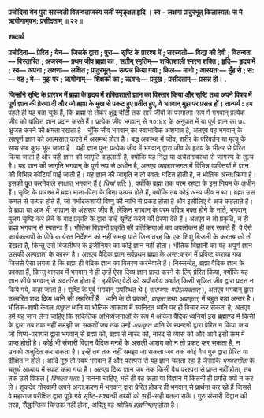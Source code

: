  **प्रचोदिता येन पुरा सरस्वती** **वितन्वताजस्य सतीं स्मृङ्क्षत हृदि ।** **स्व** **-** **लक्षणा प्रादुरभूत् किलास्यत:** **स मे ऋषीणामृषभ: प्रसीदताम् ॥ २२॥** 

**शब्दार्थ** 

**प्रचोदिता—** **प्रेरित** **; येन—** **जिसके द्वारा** **; पुरा—** **सृष्टि के प्रारश्भ में** **; सरस्वती—** **विद्या की देवी** **; वितन्वता—** **विस्तारित** **; अजस्य—** **प्रथम जीव ब्रह्मा का** **; सतीम् स्मृतिम्—** **शक्तिशाली स्मरण शक्ति** **; हृदि—** **हृदय में** **; स्व—** **अपना** **; लक्षणा—** **लक्षित** **; प्रादुरभूत्—** **उत्पन्न किया गया** **; किल—** **मानो** **; आस्यत:—** **मुँह से** **; स:—** **वह** **; मे—** **मुझ पर** **; ऋषीणाम्—** **शिक्षकों का** **; ऋषभ:—** **प्रमुख** **;** **प्रसीदताम्—** **प्रसन्न हों।** **.** 

**जिन्होंने सृष्टि के प्रारश्भ में ब्रह्मा के हृदय में शक्तिशाली ज्ञान का विस्तार किया और सृष्टि** **तथा अपने विषय में पूर्ण ज्ञान की प्रेरणा दी और जो ब्रह्मा के मुख से प्रकट हुए प्रतीत हुए, वे** **भगवान् मुझ पर प्रसन्न हों।** **तात्पर्य :** हम पहले ही यह बता चुके हैं, कि ब्रह्मा से लेकर क्षुद्र चींटी तक सारे जीवों के परमात्मा-रूप में भगवान् प्रत्येक जीव को वांछित ज्ञान प्रदान करते हैं। प्रत्येक जीव भगवान् से ५०:६४ के अनुपात में या पूर्ण ज्ञान का ७८ अॢजत करने की क्षमता रखता है। चूँकि जीव भगवान् का स्वाभाविक अंशमात्र है, अतएव वह भगवान् के सश्पूर्ण ज्ञान को आत्मसात् करने में असमर्थ होता है। बद्ध अवस्था में जीव, शरीर के परिवर्तन या मृत्यु के साथ सब कुछ भूल जाता है। यही ज्ञान पुन: प्रत्येक जीव में भगवान् द्वारा जीव के हृदय के भीतर से प्रेरित किया जाता है और यही ज्ञान की जागृति कहलाती है, क्योंकि यह निद्रा या अचेतनावस्था से जागरण के तुल्य है। यह ज्ञान की जागृति भगवान् के पूर्ण रूप से अधीन है, अतएव व्यवहारजगत में विभिन्न व्यक्तियों में ज्ञान की विभिन्न कोटियाँ पाई जाती हैं। यह ज्ञान की जागृति न तो स्वत: घटित होती है, न भौतिक अन्त:क्रिया है। इसकी पूॢत करनेवाले साक्षात् भगवान् हैं ( *धियां पति:* ), क्योंकि ब्रह्मा तक परम स्रष्टा के इस नियम के अधीन हैं। सृष्टि के प्रारश्भ में ब्रह्मा माता-पिता के बिना उत्पन्न होते हैं, क्योंकि तब कोई अन्य जीव न था। ब्रह्मा उस कमल से उत्पन्न होते हैं, जो गर्भोदकशायी विष्णु की नाभि से प्रकट होता है और इसीलिए वे अज कहलाते हैं। ये ब्रह्मा या अज भी भगवान् के अंशरूप जीव हैं, लेकिन भगवान् के परम पवित्र भक्त होने के नाते, भगवान् मुलय सृष्टि कर लेने के बाद प्रकृति के द्वारा उन्हें सृष्टि करने की प्रेरणा देते हैं। अतएव न तो प्रकृति, न ही ब्रह्मा भगवान् से स्वतन्त्र हैं। भौतिक विज्ञानी प्रकृति की प्रतिक्रियाओं का अवलोकन ही कर सकते हैं, वे ऐसे कार्यकलापों के पीछे कार्यरत निर्देशन को नहीं समझ पाते जिस तरह कि एक शिशु बिजली के करतब को तो देखता है, किन्तु उसे बिजलीघर के इंजीनियर का कोई ज्ञान नहीं होता। भौतिक विज्ञानी का यह अपूर्ण ज्ञान उसकी अल्पज्ञता के कारण है। अतएव वैदिक ज्ञान सर्वप्रथम ब्रह्मा के अन्त:करण मेंं प्रविष्ट कराया गया जिससे ऐसा लगता है कि ब्रह्मा ही वैदिक ज्ञान का वितरण करनेवाले हैं। निस्सन्देह, ब्रह्मा वैदिक ज्ञान के प्रवक्ता हैं, किन्तु वास्तव में भगवान् ने ही उन्हें ऐसा दिव्य ज्ञान प्राप्त करने के लिए प्रेरित किया, क्योंकि यह ज्ञान सीधे भगवान् से अवतरित होता है। इसीलिए वेदों को अपौरुषेय अर्थात् किसी सृजित जीव द्वारा प्रदत्त न किये गये, कहा जाता है। सृष्टि के पूर्व भगवान् उपस्थित थे ( *नारायण: परोऽव्यक्तात्* ), अतएव भगवान् द्वारा उच्चरित शब्द दिव्य ध्वनि की लहरियाँ हैं। ध्वनि के दो प्रकारों, *प्राकृत* तथा *अप्राकृत,* में बहुत बड़ा अन्तर है। भौतिक-शाषी केवल *प्राकृत* ध्वनि या भौतिक आकाश में स्पनि्दत ध्वनि पर ही विचार कर सकता है, अतएव हमें यह जान लेना चाहिए कि सांकेतिक अभिव्यंजनाओं के रूप में अंकित वैदिक ध्वनियाँ इस ब्रह्माण्ड में किसी के द्वारा तब तक नहीं समझी जा सकतीं जब तक उन्हें *अप्राकृत* ध्वनि के स्पन्दनों द्वारा प्रेरित न किया जाय जो शिष्य-परश्परा द्वारा भगवान् से ब्रह्मा को, ब्रह्मा से नारद को, नारद से व्यास को और आगे इसी क्रम में प्राप्त होती है। कोई भी संसारी विद्वान वैदिक मन्त्रों के असली आशय को न तो प्रकट कर सकता है, न उनको अनुदित कर सकता है। इन्हें तब तक नहीं समझा जा सकता जब तक कोई वैध गुरु द्वारा प्रेरित या दीक्षित न होले। आदि गुरु तो स्वयं भगवान् हैं और परश्परा से यह ज्ञान चलता रहा है जैसाकि *भगवद्गीता* के चतुर्थ अध्याय में स्पष्ट कहा गया है। अतएव दिव्य ज्ञान जब तक किसी वैध परश्परा से प्राप्त नहीं होता, तब तक उसे विफल ( *विफला मता:* ) मानना चाहिए, भले ही वह कला या विज्ञान में कितनी ही प्रगति क्यों न कर ले। शुकदेव गोस्वामी अपने अन्त:करण में भगवान् द्वारा प्रेरित होकर ही भगवान् से प्रार्थना कर रहे हैं जिससे वे महाराज परीक्षित द्वारा पूछे गये सृष्टि-सश्बन्धी तथ्यों को सही-सही बतला सकें। गुरु संसारी विद्वान की तरह, सैद्धान्तिक चिन्तक नहीं होता, अपितु वह *श्रोत्रियं ब्रह्मनिष्ठम्* होता है। 

 